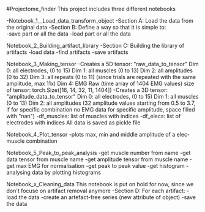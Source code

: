 #Projectome_finder
This project includes three different notebooks

-Notebook_1__Load_data_transform_object
	-Section A: Load the data from the original data
	-Section B: Define a way so that it is simple to:	
			-save part or all the data
			-load part or all the data


Notebook_2_Building_artifact_library
	-Section C: Building the library of artifacts
			-load data
			-find artifacts
			-save artifacts

Notebook_3_Making_tensor
	-Creates a 5D tensor: "raw_data_to_tensor"
		Dim 0: all electrodes, (0 to 15)
		Dim 1: all muscles (0 to 13)
		Dim 2: all amplitudes (0 to 32)
		Dim 3: all repeats (0 to 11) (since trials are repeated with the same amplitude, max 11x)
		Dim 4: EMG Raw (time array of 1404 EMG values)
		size of tensor: torch.Size([16, 14, 32, 11, 1404])
	-Creates a 3D tensor: "amplitude_data_to_tensor"
		Dim 0: all electrodes, (0 to 15)
		Dim 1: all muscles (0 to 13)
		Dim 2: all amplitudes (32 amplitude values starting from 0.5 to 3.7, if for specific combination no EMG data for specific amplitude, space filled with "nan") 
	-df_muscles: list of muscles with indices
	-df_elecs: list of electrodes with indices
	All data is saved as pickle file 

Notebook_4_Plot_tensor
	-plots max, min and middle amplitude of a elec-muscle combination

Notebook_5_Peak_to_peak_analysis
	-get muscle number from name
	-get data tensor from muscle name
	-get amplitude tensor from muscle name
	-get max EMG for normalisation
	-get peak to peak value
	-get histogram
	-analysing data by plotting histograms


Notebook_x_Cleaning_data
	This notebook is put on hold for now, since we don't focuse on artifact removal anymore
	-Section D: For each artifact:
		-load the data
		-create an artefact-free series (new attribute of object)
		-save the data




